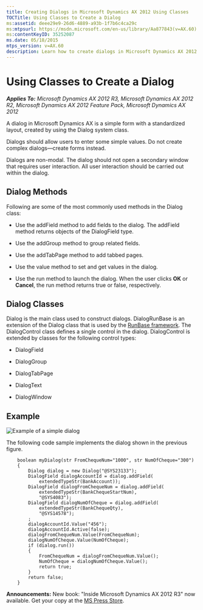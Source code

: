 ```yaml
---
title: Creating Dialogs in Microsoft Dynamics AX 2012 Using Classes
TOCTitle: Using Classes to Create a Dialog
ms:assetid: deee29e9-26d6-4889-a93b-1f7b6c4ca29c
ms:mtpsurl: https://msdn.microsoft.com/en-us/library/Aa877843(v=AX.60)
ms:contentKeyID: 35252087
ms.date: 05/18/2015
mtps_version: v=AX.60
description: Learn how to create dialogs in Microsoft Dynamics AX 2012 using classes. Understand dialog methods, classes, and how to use them for user interaction. Get your copy of 'Inside Microsoft Dynamics AX 2012 R3'.
---
```


# Using Classes to Create a Dialog 


_**Applies To:** Microsoft Dynamics AX 2012 R3, Microsoft Dynamics AX 2012 R2, Microsoft Dynamics AX 2012 Feature Pack, Microsoft Dynamics AX 2012_

A dialog in Microsoft Dynamics AX is a simple form with a standardized layout, created by using the Dialog system class.

Dialogs should allow users to enter some simple values. Do not create complex dialogs—create forms instead.

Dialogs are non-modal. The dialog should not open a secondary window that requires user interaction. All user interaction should be carried out within the dialog.

## Dialog Methods

Following are some of the most commonly used methods in the Dialog class:

  - Use the addField method to add fields to the dialog. The addField method returns objects of the DialogField type.

  - Use the addGroup method to group related fields.

  - Use the addTabPage method to add tabbed pages.

  - Use the value method to set and get values in the dialog.

  - Use the run method to launch the dialog. When the user clicks **OK** or **Cancel**, the run method returns true or false, respectively.

## Dialog Classes

Dialog is the main class used to construct dialogs. DialogRunBase is an extension of the Dialog class that is used by the [RunBase framework](runbase-framework.md). The DialogControl class defines a single control in the dialog. DialogControl is extended by classes for the following control types:

  - DialogField

  - DialogGroup

  - DialogTabPage

  - DialogText

  - DialogWindow

## Example

![Example of a simple dialog](images/Aa877843.PATNDIAG(en-us,AX.60).gif "Example of a simple dialog")

The following code sample implements the dialog shown in the previous figure.
```X++  
    boolean myDialog(str FromChequeNum="1000", str NumOfCheque="300")
    {
        Dialog dialog = new Dialog("@SYS23133");
        DialogField dialogAccountId = dialog.addField(
            extendedTypeStr(BankAccount));
        DialogField dialogFromChequeNum = dialog.addField(
            extendedTypeStr(BankChequeStartNum),
            "@SYS4083");
        DialogField dialogNumOfCheque = dialog.addField(
            extendedTypeStr(BankChequeQty),
            "@SYS14578");
        ;
        dialogAccountId.Value("456");
        dialogAccountId.Active(false);
        dialogFromChequeNum.Value(FromChequeNum);
        dialogNumOfCheque.Value(NumOfCheque);
        if (dialog.run())
        {
            FromChequeNum = dialogFromChequeNum.Value();
            NumOfCheque = dialogNumOfCheque.Value();
            return true;
        }
        return false;
    }
```
  
**Announcements:** New book: "Inside Microsoft Dynamics AX 2012 R3" now available. Get your copy at the [MS Press Store](https://www.microsoftpressstore.com/store/inside-microsoft-dynamics-ax-2012-r3-9780735685109).

